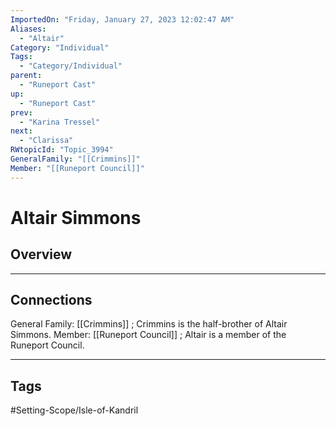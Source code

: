 ```yaml
---
ImportedOn: "Friday, January 27, 2023 12:02:47 AM"
Aliases:
  - "Altair"
Category: "Individual"
Tags:
  - "Category/Individual"
parent:
  - "Runeport Cast"
up:
  - "Runeport Cast"
prev:
  - "Karina Tressel"
next:
  - "Clarissa"
RWtopicId: "Topic_3994"
GeneralFamily: "[[Crimmins]]"
Member: "[[Runeport Council]]"
---
```

# Altair Simmons
## Overview
---
## Connections
General Family: [[Crimmins]] ; Crimmins is the half-brother of Altair Simmons.
Member: [[Runeport Council]] ; Altair is a member of the Runeport Council.


---
## Tags
#Setting-Scope/Isle-of-Kandril

